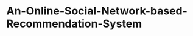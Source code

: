 An-Online-Social-Network-based-Recommendation-System
====================================================
